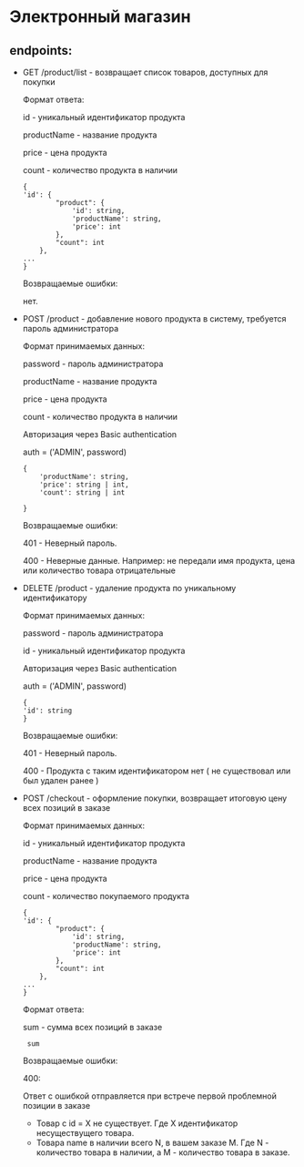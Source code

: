 # Электронный магазин

## endpoints:

* GET /product/list - возвращает список товаров, доступных для покупки

    Формат ответа:
    
    id - уникальный идентификатор продукта
    
    productName - название продукта
    
    price - цена продукта
    
    count - количество продукта в наличии
    
    ```
    {
    'id': {
            "product": {
                'id': string,
                'productName': string,
                'price': int
            },
            "count": int
        },
    ...
    }
    ```
  
    Возвращаемые ошибки:
    
    нет. 
    
* POST /product - добавление нового продукта в систему, требуется 
пароль администратора
    
    Формат принимаемых данных:
    
    password - пароль администратора
    
    productName - название продукта
    
    price - цена продукта
    
    count - количество продукта в наличии
    
    Авторизация через Basic authentication
    
    auth = ('ADMIN', password)
    
    ````
    {   
        'productName': string,
        'price': string | int,
        'count': string | int
        
    }
    
    ````
  
    Возвращаемые ошибки:
    
    401 - Неверный пароль.
    
    400 - Неверные данные. Например: не передали имя продукта, цена или количество 
    товара отрицательные
    
 * DELETE /product - удаление продукта по уникальному 
 идентификатору
 
    Формат принимаемых данных:
    
    password - пароль администратора
    
    id - уникальный идентификатор продукта
    
    Авторизация через Basic authentication
    
    auth = ('ADMIN', password)
    
    ````
   {
    'id': string
   }
    ````
 
    Возвращаемые ошибки:
    
    401 - Неверный пароль.
    
    400 - Продукта с таким идентификатором нет ( не существовал или был удален ранее )
    
* POST /checkout - оформление покупки, возвращает итоговую цену всех позиций в заказе

    Формат принимаемых данных:
    
    id - уникальный идентификатор продукта
    
    productName - название продукта
    
    price - цена продукта
    
    count - количество покупаемого продукта
    
    ```
    {
    'id': {
            "product": {
                'id': string,
                'productName': string,
                'price': int
            },
            "count": int
        },
    ...
    }
    ```
  
  Формат ответа:
  
  sum - сумма всех позиций в заказе
  ```
   sum
  ```
  
   Возвращаемые ошибки:
    
    400:
    
    Ответ с ошибкой отправляется при встрече первой проблемной позиции в заказе
    
    * Товар с id = X  не существует. Где X идентификатор несуществущего товара.
    * Товара name в наличии всего N,  в вашем заказе M. Где N - количество товара в наличии, 
    а M - количество товара в заказе.
    
    

    